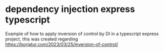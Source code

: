 # dependency injection express typescript

Example of how to apply inversion of control by DI in a typescript express project, this was created regarding https://borjatur.com/2023/03/25/inversion-of-control/